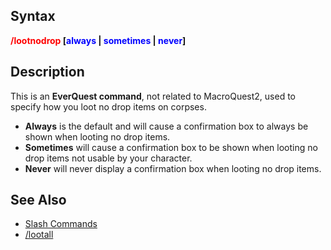 ## Syntax

**<span style="color:red">/lootnodrop</span> \[<span style="color:blue">always</span> \|
<span style="color:blue">sometimes</span> \| <span style="color:blue">never</span>\]**

## Description

This is an **EverQuest command**, not related to MacroQuest2, used to specify how you loot no
drop items on corpses.

-   **Always** is the default and will cause a confirmation box to always be shown when looting no drop items.
-   **Sometimes** will cause a confirmation box to be shown when looting no drop items not usable by your character.
-   **Never** will never display a confirmation box when looting no drop items.

## See Also

-   [Slash Commands](../commands/slash-commands.md)
-   [/lootall](../commands/lootall.md)


